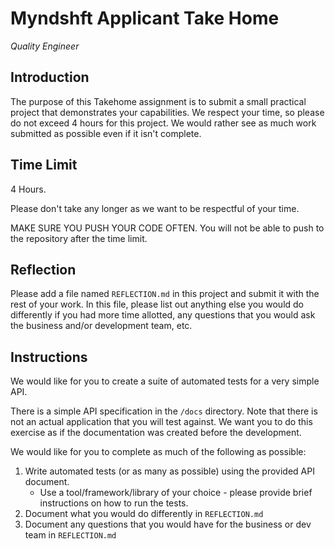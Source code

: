 # Myndshft Applicant Take Home
_Quality Engineer_

## Introduction

The purpose of this Takehome assignment is to submit a small practical project that demonstrates your capabilities.
We respect your time, so please do not exceed 4 hours for this project.  We would rather see as much work submitted as possible even if it isn't complete.

## Time Limit

4 Hours.

Please don't take any longer as we want to be respectful of your time.

MAKE SURE YOU PUSH YOUR CODE OFTEN.  You will not be able to push to the repository after the time limit.


## Reflection

Please add a file named `REFLECTION.md` in this project and submit it with the rest of your work.  In this file, please list out anything else you would do differently if you had more time allotted, any questions that you would ask the business and/or development team, etc.

## Instructions

We would like for you to create a suite of automated tests for a very simple API.

There is a simple API specification in the `/docs` directory.  Note that there is not an actual application that you will test against.  We want you to do this exercise as if the documentation was created before the development.

We would like for you to complete as much of the following as possible:

1. Write automated tests (or as many as possible) using the provided API document.  
    - Use a tool/framework/library of your choice - please provide brief instructions on how to run the tests.
2. Document what you would do differently in `REFLECTION.md`
3. Document any questions that you would have for the business or dev team in `REFLECTION.md`

